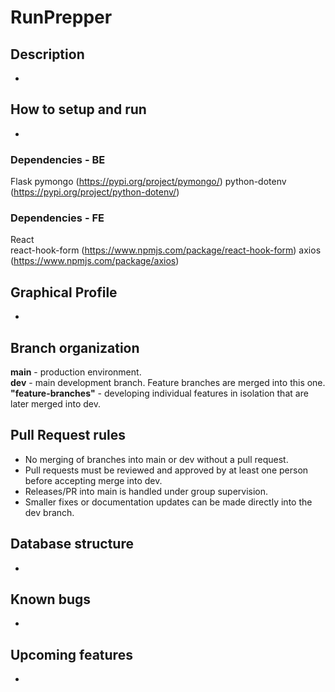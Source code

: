 # RunPrepper

## Description
-

## How to setup and run
-

### Dependencies - BE
Flask
pymongo (https://pypi.org/project/pymongo/)
python-dotenv  (https://pypi.org/project/python-dotenv/)

### Dependencies - FE
React  
react-hook-form (https://www.npmjs.com/package/react-hook-form)
axios (https://www.npmjs.com/package/axios)

## Graphical Profile
-

## Branch organization
**main** - production environment.  
**dev** - main development branch. Feature branches are merged into this one.  
**"feature-branches"** - developing individual features in isolation that are later merged into dev.

## Pull Request rules
- No merging of branches into main or dev without a pull request.  
- Pull requests must be reviewed and approved by at least one person before accepting merge into dev.  
- Releases/PR into main is handled under group supervision.  
- Smaller fixes or documentation updates can be made directly into the dev branch.

## Database structure
-

## Known bugs
-

## Upcoming features
-
